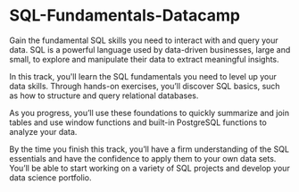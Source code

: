 # SQL-Fundamentals-Datacamp

Gain the fundamental SQL skills you need to interact with and query your data. SQL is a powerful language used by data-driven businesses, large and small, to explore and manipulate their data to extract meaningful insights. 

In this track, you'll learn the SQL fundamentals you need to level up your data skills. Through hands-on exercises, you’ll discover SQL basics, such as how to structure and query relational databases.

As you progress, you’ll use these foundations to quickly summarize and join tables and use window functions and built-in PostgreSQL functions to analyze your data.

By the time you finish this track, you’ll have a firm understanding of the SQL essentials and have the confidence to apply them to your own data sets. You’ll be able to start working on a variety of SQL projects and develop your data science portfolio.

